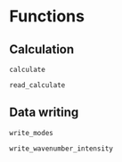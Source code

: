 # Functions

## Calculation

```@docs
calculate
```

```@docs
read_calculate
```

## Data writing

```@docs
write_modes
```

```@docs
write_wavenumber_intensity
```
